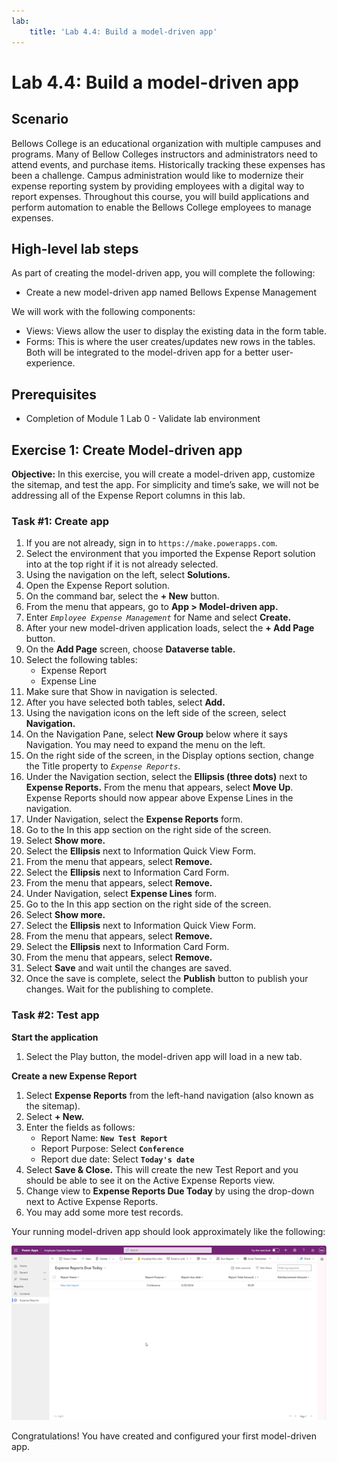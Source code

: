 ```yaml
---
lab:
    title: 'Lab 4.4: Build a model-driven app'
---
```


# Lab 4.4: Build a model-driven app

## Scenario
Bellows College is an educational organization with multiple campuses and programs. Many of Bellow Colleges instructors and administrators need to attend events, and purchase items. Historically tracking these expenses has been a challenge.
Campus administration would like to modernize their expense reporting system by providing employees with a digital way to report expenses.
Throughout this course, you will build applications and perform automation to enable the Bellows College employees to manage expenses.

## High-level lab steps
As part of creating the model-driven app, you will complete the following:
- Create a new model-driven app named Bellows Expense Management

We will work with the following components:
- Views: Views allow the user to display the existing data in the form table.
- Forms: This is where the user creates/updates new rows in the tables.
Both will be integrated to the model-driven app for a better user-experience.

## Prerequisites
- Completion of Module 1 Lab 0 - Validate lab environment

## Exercise 1: Create Model-driven app
**Objective:** In this exercise, you will create a model-driven app, customize the sitemap, and test the app.
For simplicity and time’s sake, we will not be addressing all of the Expense Report columns in this lab.

### Task #1: Create app
1. If you are not already, sign in to `https://make.powerapps.com`.
2. Select the environment that you imported the Expense Report solution into at the top right if it is not already selected.
3. Using the navigation on the left, select **Solutions.**
4. Open the Expense Report solution.
5. On the command bar, select the **+ New** button.
6. From the menu that appears, go to **App > Model-driven app.**
7. Enter *`Employee Expense Management`* for Name and select **Create.**
8. After your new model-driven application loads, select the **+ Add Page** button.
9. On the **Add Page** screen, choose **Dataverse table.** 
10. Select the following tables:
    - Expense Report
    - Expense Line
11. Make sure that Show in navigation is selected.
12. After you have selected both tables, select **Add.**
13. Using the navigation icons on the left side of the screen, select **Navigation.**
14. On the Navigation Pane, select **New Group** below where it says Navigation. You may need to expand the menu on the left.
15. On the right side of the screen, in the Display options section, change the Title property to *`Expense Reports`*.
16. Under the Navigation section, select the **Ellipsis (three dots)** next to **Expense Reports.** From the menu that appears, select **Move Up**. Expense Reports should now appear above Expense Lines in the navigation.
17. Under Navigation, select the **Expense Reports** form.
18. Go to the In this app section on the right side of the screen.
19. Select **Show more.**
20. Select the **Ellipsis** next to Information Quick View Form.
21. From the menu that appears, select **Remove.**
22. Select the **Ellipsis** next to Information Card Form.
23. From the menu that appears, select **Remove.**
24. Under Navigation, select **Expense Lines** form.
25. Go to the In this app section on the right side of the screen.
26. Select **Show more.**
27. Select the **Ellipsis** next to Information Quick View Form.
28. From the menu that appears, select **Remove.**
29. Select the **Ellipsis** next to Information Card Form.
30. From the menu that appears, select **Remove.**
31. Select **Save** and wait until the changes are saved.
32. Once the save is complete, select the **Publish** button to publish your changes. Wait for the publishing to complete.

### Task #2: Test app
**Start the application**
1. Select the Play button, the model-driven app will load in a new tab.

**Create a new Expense Report**
1. Select **Expense Reports** from the left-hand navigation (also known as the sitemap).
2. Select **+ New.**
3. Enter the fields as follows:
    - Report Name: **`New Test Report`**
    - Report Purpose: Select **`Conference`**
    - Report due date: Select **`Today's date`**
4. Select **Save & Close.** This will create the new Test Report and you should be able to see it on the Active Expense Reports view.
5. Change view to **Expense Reports Due Today** by using the drop-down next to Active Expense Reports.
6. You may add some more test records.

Your running model-driven app should look approximately like the following:

![A screenshot of the model-driven app screen.](./Media/Model_driven_apps.png)

Congratulations! You have created and configured your first model-driven app.
